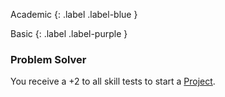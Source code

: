 
Academic
{: .label .label-blue }

Basic
{: .label .label-purple }
### Problem Solver
You receive a +2 to all skill tests to start a [Project](Game/Core/Skills#Project).